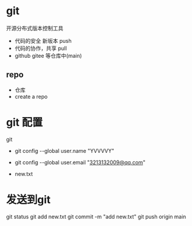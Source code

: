 # git

开源分布式版本控制工具
- 代码的安全 新坂本 push
- 代码的协作，共享 pull
- github gitee 等仓库中(main)

## repo
  - 仓库
  - create a repo 
# git 配置
  git 
- git config --global user.name "YVVVVY"
- git config --global user.email
 "3213132009@qq.com"

 - new.txt
 
 # 发送到git
 git status
 git add new.txt
 git commit -m "add new.txt"
 git push origin main